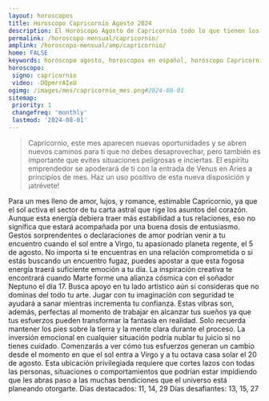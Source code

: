 ```yaml
---
layout: horoscopos
title: Horoscopo Capricornio Agosto 2024
description: El Horóscopo Agosto de Capricornio todo lo que tienen los astros preparados para este mes, amor, trabajo, familia. Todo sobre astrologia, tarot, predicciones. Horoscopo gratis en español, predicciones y astrología.
permalink: /horoscopo-mensual/capricornio/
amplink: /horoscopo-mensual/amp/capricornio/
home: FALSE
keywords: horóscopo agosto, horoscopos en español, horóscopo Capricornio agosto , horóscopo esperanza gracia, horoscop, horóscopos gratis, horoscopo Capricornio, Tarot, Astrologia, Zodíaco, Capricornio, horoscopo gratis, horoscopo del mes 
horoscopo:
 signo: capricornio
 video: -DQpmrrAIeU
ogimg: /images/mes/capricornio_mes.png#2024-08-01
sitemap:
 priority: 1
 changefreq: 'monthly'
 lastmod: '2024-08-01'
---
```



 > Capricornio, este mes aparecen nuevas oportunidades y se abren nuevos caminos para ti que no debes desaprovechar, pero también es importante que evites situaciones peligrosas e inciertas. El espíritu emprendedor se apoderará de ti con la entrada de Venus en Aries a principios de mes. Haz un uso positivo de esta nueva disposición y ¡atrévete!



Para un mes lleno de amor, lujos, y romance, estimable Capricornio, ya que el sol activa el sector de tu carta astral que rige los asuntos del corazón. Aunque esta energía debiera traer más estabilidad a tus relaciones, eso no significa que estará acompañada por una buena dosis de entusiasmo. Gestos sorprendentes o declaraciones de amor podrían venir a tu encuentro cuando el sol entre a Virgo, tu apasionado planeta regente, el 5 de agosto. No importa si te encuentras en una relación comprometida o si estás buscando un encuentro fugaz, puedes apostar a que esta fogosa energía traerá suficiente emoción a tu día.
La inspiración creativa te encontrará cuando Marte forme una alianza cósmica con el soñador Neptuno el día 17. Busca apoyo en tu lado artístico aún si consideras que no dominas del todo tu arte. Jugar con tu imaginación con seguridad te ayudará a sanar mientras incrementa tu confianza. Estas vibras son, además, perfectas al momento de trabajar en alcanzar tus sueños ya que tus esfuerzos pueden transformar la fantasía en realidad. Solo recuerda mantener los pies sobre la tierra y la mente clara durante el proceso. La inversión emocional en cualquier situación podría nublar tu juicio si no tienes cuidado.
Comenzarás a ver cómo tus esfuerzos generan un cambio desde el momento en que el sol entra a Virgo y a tu octava casa solar el 20 de agosto. Esta ubicación privilegiada requiere que cortes lazos con todas las personas, situaciones o comportamientos que podrían estar impidiendo que les abras paso a las muchas bendiciones que el universo está planeando otorgarte.
Días destacados: 11, 14, 29
Días desafiantes: 13, 15, 27